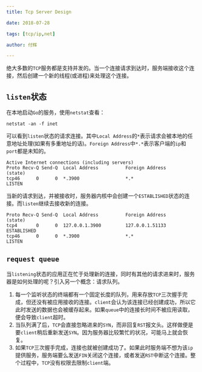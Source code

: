 ```yaml
---
title: Tcp Server Design

date: 2018-07-28

tags: [tcp/ip,net]

author: 付辉

---
```


绝大多数的`TCP`服务都是支持并发的。当一个连接请求到达时，服务端接收这个连接，然后创建一个新的线程(或进程)来处理这个连接。

## `listen`状态

在本地启动`Go`的服务，使用`netstat`查看：
```
netstat -an -f inet
```
可以看到`listen`状态的请求连接。其中`Local Address`的`*`表示请求会被本地的任意地址处理(如果有多重地址的话)。`Foreign Address`中`*.*`表示客户端的`ip`和`port`都是未知的。
```
Active Internet connections (including servers)
Proto Recv-Q Send-Q  Local Address          Foreign Address        (state)
tcp46      0      0  *.3900                 *.*                    LISTEN
```
当新的请求到达，并被接收时，服务器内核中会创建一个`ESTABLISHED`状态的连接。而`listen`继续去接收新的连接。
```
Proto Recv-Q Send-Q  Local Address          Foreign Address        (state)
tcp4       0      0  127.0.0.1.3900         127.0.0.1.51133        ESTABLISHED
tcp46      0      0  *.3900                 *.*                    LISTEN
```

## `request queue`

当`listening`状态的应用正在忙于处理新的连接，同时有其他的请求进来时，服务器是如何处理的呢？引入另一个概念：请求队列。

1. 每一个监听状态的终端都有一个固定长度的队列，用来存放`TCP`三次握手完成，但还没有被应用接收的连接。`client`会认为该连接已经创建成功，所以它此时发送的数据也会被缓存起来。如果`queue`中的连接长时间不被应用读取，便会导致`client`超时。
2. 当队列满了后，`TCP`会直接忽略进来的`SYN`，而非回复`RST`报文头。这样做便是要`client`稍后重新发送`SYN`。因为服务器比较繁忙的状况，可能马上就会恢复。
3. 如果`TCP`三次握手完成，连接也就被创建成功了。如果此时服务端不想为该`ip`提供服务，服务端要么发送`FIN`关闭这个连接，或者发送`RST`中断这个连接。整个过程中，`TCP`没有权限去限制`client`端。